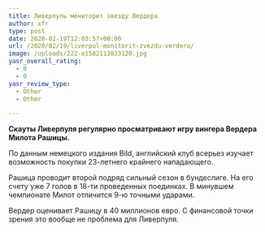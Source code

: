 ```yaml
---
title: Ливерпуль мониторит звезду Вердера
author: xfr
type: post
date: 2020-02-19T12:03:57+00:00
url: /2020/02/19/liverpul-monitorit-zvezdu-verdera/
image: /uploads/222-e1582113833120.jpg
yasr_overall_rating:
  - 0
  - 0
yasr_review_type:
  - Other
  - Other

---
```

**Скауты Ливерпуля регулярно просматривают игру вингера Вердера Милота Рашицы.**

По данным немецкого издания Bild, английский клуб всерьез изучает возможность покупки 23-летнего крайнего нападающего.

Рашица проводит второй подряд сильный сезон в бундеслиге. На его счету уже 7 голов в 18-ти проведенных поединках. В минувшем чемпионате Милот отличится 9-ю точными ударами.

Вердер оценивает Рашицу в 40 миллионов евро. С финансовой точки зрения это вообще не проблема для Ливерпуля.
